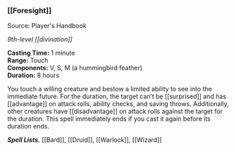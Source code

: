 ### [[Foresight]]

Source: Player's Handbook

_9th-level [[divination]]_

**Casting Time:** 1 minute  
**Range:** Touch  
**Components:** V, S, M (a hummingbird feather)  
**Duration:** 8 hours

You touch a willing creature and bestow a limited ability to see into the immediate future. For the duration, the target can’t be [[surprised]] and has [[advantage]] on attack rolls, ability checks, and saving throws. Additionally, other creatures have [[disadvantage]] on attack rolls against the target for the duration. This spell immediately ends if you cast it again before its duration ends.

**_Spell Lists._** [[Bard]], [[Druid]], [[Warlock]], [[Wizard]] 
